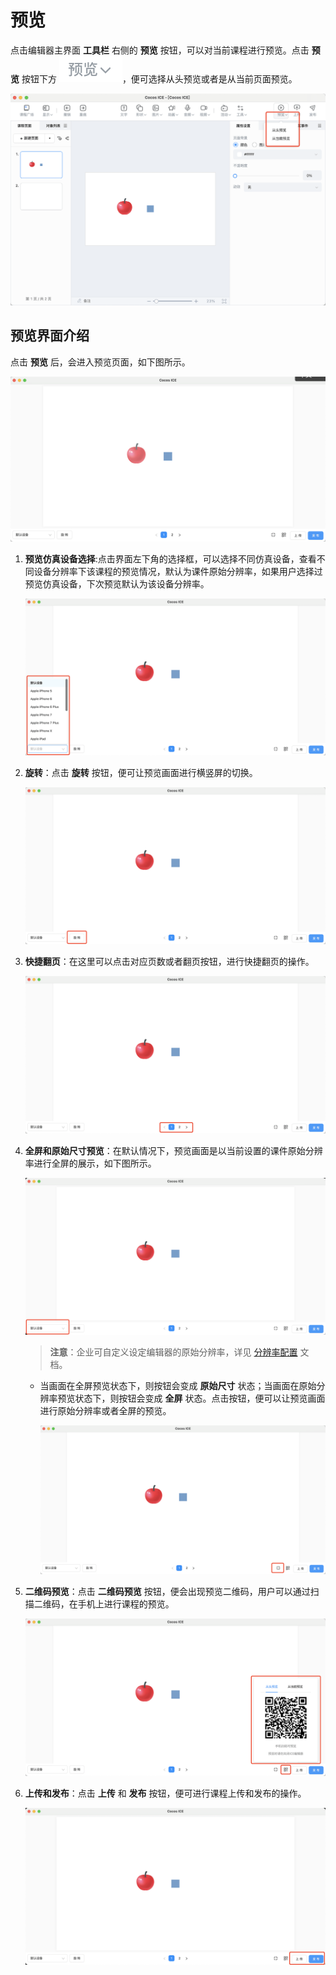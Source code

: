 # 预览

点击编辑器主界面 **工具栏** 右侧的 **预览** 按钮，可以对当前课程进行预览。点击 **预览** 按钮下方 ![点击区域](img/selectedpreview1.png)，便可选择从头预览或者是从当前页面预览。

![预览方式选择](img/selectedpreview2.png)

## 预览界面介绍

点击 **预览** 后，会进入预览页面，如下图所示。

![预览界面](img/preview.png)

1. **预览仿真设备选择**:点击界面左下角的选择框，可以选择不同仿真设备，查看不同设备分辨率下该课程的预览情况，默认为课件原始分辨率，如果用户选择过预览仿真设备，下次预览默认为该设备分辨率。

    ![预览仿真设备选择](img/resolution.png)

2. **旋转**：点击 **旋转** 按钮，便可让预览画面进行横竖屏的切换。

    ![旋转](img/rotate.png)

3. **快捷翻页**：在这里可以点击对应页数或者翻页按钮，进行快捷翻页的操作。

    ![快捷翻页](img/pageturning.png)

4. **全屏和原始尺寸预览**：在默认情况下，预览画面是以当前设置的课件原始分辨率进行全屏的展示，如下图所示。

    ![默认预览](img/default.png)

    > **注意**：企业可自定义设定编辑器的原始分辨率，详见 [分辨率配置](../../developer/configure/resolution/index.md) 文档。

    - 当画面在全屏预览状态下，则按钮会变成 **原始尺寸** 状态；当画面在原始分辨率预览状态下，则按钮会变成 **全屏** 状态。点击按钮，便可以让预览画面进行原始分辨率或者全屏的预览。

        ![全屏或原始分辨率预览](img/fullscreen.png)

5. **二维码预览**：点击 **二维码预览** 按钮，便会出现预览二维码，用户可以通过扫描二维码，在手机上进行课程的预览。

    ![二维码预览](img/QRcode.png)

6. **上传和发布**：点击 **上传** 和 **发布** 按钮，便可进行课程上传和发布的操作。

    ![上传和发布](img/publish.png)
